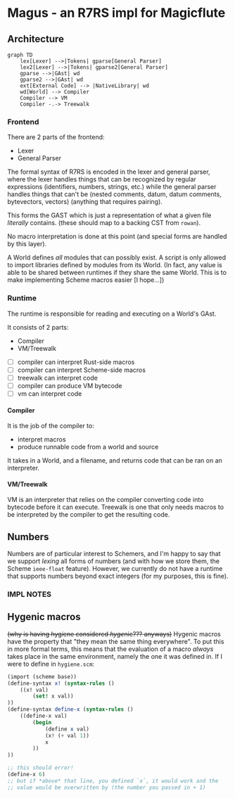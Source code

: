 # Magus - an R7RS impl for Magicflute

## Architecture

```mermaid
graph TD
    lex[Lexer] -->|Tokens| gparse[General Parser]
    lex2[Lexer] -->|Tokens| gparse2[General Parser]
    gparse -->|GAst| wd
    gparse2 -->|GAst| wd
    ext[External Code] --> |NativeLibrary| wd
    wd[World] --> Compiler
    Compiler --> VM
    Compiler -.-> Treewalk
```

### Frontend

There are 2 parts of the frontend:
- Lexer
- General Parser

The formal syntax of R7RS is encoded in the lexer and general parser, where the lexer handles things that can be
recognized by regular expressions (identifiers, numbers, strings, etc.) while the general parser handles things
that can't be (nested comments, datum, datum comments, bytevectors, vectors) (anything that requires pairing).

This forms the GAST which is just a representation of what a given file *literally* contains. (these should map to a backing CST from `rowan`).

No macro interpretation is done at this point (and special forms are handled by this layer).

A World defines *all* modules that can possibly exist. A script is only allowed to import libraries defined by modules from its World.
(In fact, any value is able to be shared between runtimes if they share the same World. This is to
make implementing Scheme macros easier \[I hope...])

### Runtime

The runtime is responsible for reading and executing on a World's GAst.

It consists of 2 parts:
- Compiler
- VM/Treewalk

- [ ] compiler can interpret Rust-side macros
- [ ] compiler can interpret Scheme-side macros
- [ ] treewalk can interpret code
- [ ] compiler can produce VM bytecode
- [ ] vm can interpret code

#### Compiler
It is the job of the compiler to:
- interpret macros
- produce runnable code from a world and source

It takes in a World, and a filename, and returns code that can be ran on an interpreter.

#### VM/Treewalk

VM is an interpreter that relies on the compiler converting code into bytecode before it can execute.
Treewalk is one that only needs macros to be interpreted by the compiler to get the resulting code.

## Numbers

Numbers are of particular interest to Schemers, and I'm happy to say that we support *lexing*
all forms of numbers (and with how we store them, the Scheme `ieee-float` feature). However,
we currently do not have a runtime that supports numbers beyond exact integers (for my purposes,
this is fine).

### IMPL NOTES

## Hygenic macros

~~(why is having hyg*i*ene considered *hyge*nic??? anyways)~~
Hygenic macros have the property that "they mean the same thing everywhere".
To put this in more formal terms, this means that the evaluation of a macro *always*
takes place in the same environment, namely the one it was defined in.
If I were to define in `hygiene.scm`:

```scheme
(import (scheme base))
(define-syntax x! (syntax-rules ()
    ((x! val)
        (set! x val))
))
(define-syntax define-x (syntax-rules ()
    ((define-x val)
        (begin
            (define x val)
            (x! (+ val 1))
            x
        ))
))

;; this should error!
(define-x 6)
;; but if *above* that line, you defined `x`, it would work and the
;; value would be overwritten by (the number you passed in + 1)
```
